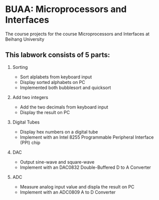 # BUAA: Microprocessors and Interfaces
The course projects for the course Microprocessors and Interfaces at Beihang University

## This labwork consists of 5 parts:

1. Sorting
    * Sort alplabets from keyboard input
    * Display sorted alphabets on PC
    * Implemented both bubblesort and quicksort

2. Add two integers
    * Add the two decimals from keyboard input
    * Display the result on PC

3. Digital Tubes
    * Display hex numbers on a digital tube
    * Implement with an Intel 8255 Programmable Peripheral Interface (PPI) chip

4. DAC
    * Output sine-wave and square-wave
    * Implement with an DAC0832 Double-Buffered D to A Converter

5. ADC
    * Measure analog input value and displa the result on PC
    * Implement with an ADC0809 A to D Converter
